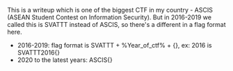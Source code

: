This is a writeup which is one of the biggest CTF in my country - ASCIS (ASEAN Student Contest on Information Security). But in 2016-2019 we called this is SVATTT instead of ASCIS, so there's a different in a flag format here.

- 2016-2019: flag format is SVATTT + %Year_of_ctf% + {}, ex: 2016 is SVATTT2016{}
- 2020 to the latest years: ASCIS{}

